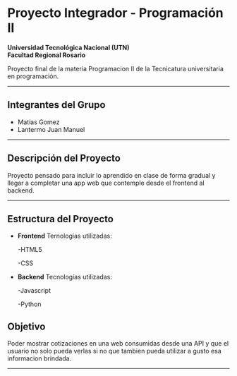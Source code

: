 # Proyecto Integrador - Programación II

**Universidad Tecnológica Nacional (UTN)**  
**Facultad Regional Rosario**

Proyecto final de la materia Programacion II de la Tecnicatura universitaria en programación.

---

## Integrantes del Grupo

- Matías Gomez
- Lantermo Juan Manuel

---

## Descripción del Proyecto

Proyecto pensado para incluir lo aprendido en clase de forma gradual y llegar a completar una app web que contemple desde el frontend al backend.

---

## Estructura del Proyecto

- **Frontend** 
  Ternologias utilizadas:

  -HTML5

  -CSS

- **Backend** 
Tecnologías utilizadas:
  
  -Javascript

  -Python


## Objetivo

Poder mostrar cotizaciones en una web consumidas desde una API y que el usuario no solo pueda verlas si no que tambien pueda utilizar a gusto esa informacion brindada.

---



